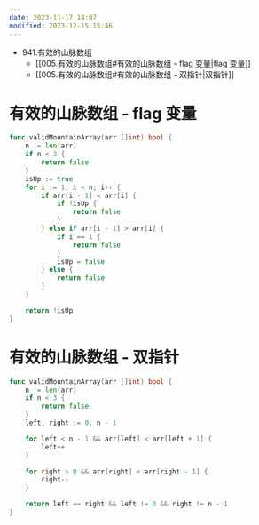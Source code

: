 ```yaml
---
date: 2023-11-17 14:07
modified: 2023-12-15 15:46
---
```

- 941.有效的山脉数组
	- [[005.有效的山脉数组#有效的山脉数组 - flag 变量|flag 变量]]
	- [[005.有效的山脉数组#有效的山脉数组 - 双指针|双指针]]

# 有效的山脉数组 - flag 变量
```go
func validMountainArray(arr []int) bool {
	n := len(arr)
	if n < 3 {
		return false
	}
	isUp := true
	for i := 1; i < n; i++ {
		if arr[i - 1] < arr[i] {
			if !isUp {
				return false
			}
		} else if arr[i - 1] > arr[i] {
			if i == 1 {
				return false
			}
			isUp = false
		} else {
			return false
		}
	}

	return !isUp
}
```

# 有效的山脉数组 - 双指针
```go
func validMountainArray(arr []int) bool {
	n := len(arr)
	if n < 3 {
		return false
	}
	left, right := 0, n - 1

	for left < n - 1 && arr[left] < arr[left + 1] {
		left++
	}

	for right > 0 && arr[right] < arr[right - 1] {
		right--
	}

	return left == right && left != 0 && right != n - 1
}
```

